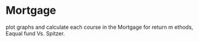 # Mortgage
plot graphs and calculate each course in the Mortgage for return m ethods, Eaqual fund Vs. Spitzer.
